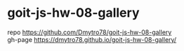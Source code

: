 # goit-js-hw-08-gallery

repo https://github.com/Dmytro78/goit-js-hw-08-gallery  
gh-page https://dmytro78.github.io/goit-js-hw-08-gallery/
